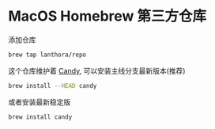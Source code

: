 # MacOS Homebrew 第三方仓库

添加仓库

```bash
brew tap lanthora/repo
```

这个仓库维护着 [Candy](https://github.com/lanthora/candy), 可以安装主线分支最新版本(推荐)

```bash
brew install --HEAD candy
```

或者安装最新稳定版

```bash
brew install candy
```

